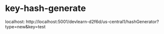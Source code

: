 # key-hash-generate

localhost: http://localhost:5001/devlearn-d2f6d/us-central1/hashGenerator?type=new&key=test